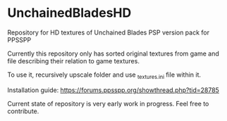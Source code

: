 # UnchainedBladesHD
Repository for HD textures of Unchained Blades PSP version pack for PPSSPP

Currently this repository only has sorted original textures from game and file describing their relation to game textures.

To use it, recursively upscale folder and use <sub>textures.ini</sub> file within it. 

Installation guide: https://forums.ppsspp.org/showthread.php?tid=28785

Current state of repository is very early work in progress. Feel free to contribute.
